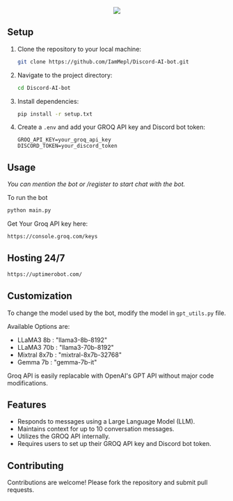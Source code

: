 <p align="center">
<img src="https://djnpwlvjfuoc1.cloudfront.net/u4jnzm%2Fpreview%2F66577663%2Fmain_large.gif?response-content-disposition=inline%3Bfilename%3D%22main_large.gif%22%3B&response-content-type=image%2Fgif&Expires=1745685735&Signature=cK0YvAtR3xTD7NgS4WFFKrwmbujMtX-YWhqPv3t0VcRF2C1Bw-EitptZ9TVJuI1prLr822qhj3t3-C7Pr-z~oFfWkNBWG-K3MWjB84i0zdOXoDg0qiffbH~XZtifs7ObDTLkir0R8w42iXXx6L4boOHu9UFpggNuOCWzVYA4~Hk3jwNgp2ideVLOfVzwzqqEbhI0HNiSt5MNoqFBjKzA6XHl40idOgeA7iqVyh60RXtSlhmA4yX4-K9tappLwVPMVo45LfRHQhhLoGnb6XHK5cf5FkuXA7HvwCNDklmVDB6jXb~DSMtyeHUK~r4wmR8bcCvjwArgJ1Mp6uPcVjrx1g__&Key-Pair-Id=APKAJT5WQLLEOADKLHBQ"/> 
</p>

## Setup

1. Clone the repository to your local machine:

   ```bash
   git clone https://github.com/IamMepl/Discord-AI-bot.git
   ```

2. Navigate to the project directory:

    ```bash
    cd Discord-AI-bot
    ```

3. Install dependencies:

   ```bash
   pip install -r setup.txt
   ```

4. Create a `.env` and add your GROQ API key and Discord bot token:

   ```
   GROQ_API_KEY=your_groq_api_key
   DISCORD_TOKEN=your_discord_token
   ```
## Usage

*You can mention the bot or /register to start chat with the bot.*

To run the bot

   ```bash
   python main.py
   ```

Get Your Groq API key here:

```bash
https://console.groq.com/keys
```
## Hosting 24/7

```bash
https://uptimerobot.com/
```

## Customization

To change the model used by the bot, modify the model in `gpt_utils.py` file.

Available Options are:
- LLaMA3 8b    : "llama3-8b-8192"
- LLaMA3 70b   : "llama3-70b-8192"
- Mixtral 8x7b : "mixtral-8x7b-32768"
- Gemma 7b     : "gemma-7b-it"

Groq API is easily replacable with OpenAI's GPT API without major code modifications.

## Features

- Responds to messages using a Large Language Model (LLM).
- Maintains context for up to 10 conversation messages.
- Utilizes the GROQ API internally.
- Requires users to set up their GROQ API key and Discord bot token.

## Contributing

Contributions are welcome! Please fork the repository and submit pull requests.
